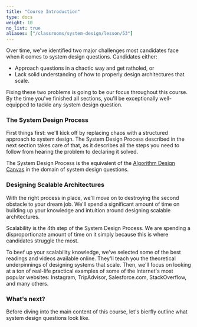 ```yaml
---
title: "Course Introduction"
type: docs
weight: 10
no_list: true
aliases: ["/classrooms/system-design/lesson/53"]
---
```

Over time, we've identified two major challenges most candidates face when it comes to system design questions. Candidates either:

* Approach questions in a chaotic way and get ratholed, or
* Lack solid understanding of how to properly design architectures that scale.

Fixing these two problems is going to be our focus throughout this course. By the time you've finished all sections, you'll be exceptionally well-equipped to tackle any system design question.

### The System Design Process

First things first: we'll kick off by replacing chaos with a structured approach to system design. The System Design Process described in the next section takes care of that, as it describes all the steps you need to follow from hearing the problem to declaring it solved.

The System Design Process is the equivalent of the [Algorithm Design Canvas](/algorithms/algorithm-design-canvas/) in the domain of system design questions.

### Designing Scalable Architectures

With the right process in place, we'll move on to destroying the second obstacle to your dream job. We'll spend a significant amount of time on building up your knowledge and intuition around designing scalable architectures.

Scalability is the 4th step of the System Design Process. We are spending a disproportionate amount of time on it simply because this is where candidates struggle the most.

To beef up your scalability knowledge, we've selected some of the best readings and videos available online. They'll teach you the theoretical underpinnings of designing systems that scale. Then, we'll focus on looking at a ton of real-life practical examples of some of the Internet's most popular websites: Instagram, TripAdvisor, Salesforce.com, StackOverflow, and many others.

### What's next?

Before diving into the main content of this course, let's bierfly outline what system design questions look like.
